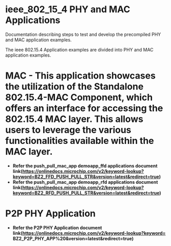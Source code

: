 # ieee_802_15_4 PHY and MAC Applications

Documentation describing steps to test and develop the precompiled PHY and MAC application examples.

The ieee 802.15.4 Application examples are divided into PHY and MAC application examples.
# MAC - This application showcases the utilization of the Standalone 802.15.4-MAC Component, which offers an interface for accessing the 802.15.4 MAC layer. This allows users to leverage the various functionalities available within the MAC layer.
-   **Refer the push_pull_mac_app demoapp_ffd applications document link(https://onlinedocs.microchip.com/v2/keyword-lookup?keyword=BZ2_FFD_PUSH_PULL_STR&version=latest&redirect=true)**
-   **Refer the push_pull_mac_app demoapp_rfd applications document link(https://onlinedocs.microchip.com/v2/keyword-lookup?keyword=BZ2_RFD_PUSH_PULL_STR&version=latest&redirect=true)**

# P2P PHY Application
-   **Refer the P2P PHY Application document link(https://onlinedocs.microchip.com/v2/keyword-lookup?keyword= BZ2_P2P_PHY_APP%20&version=latest&redirect=true)**